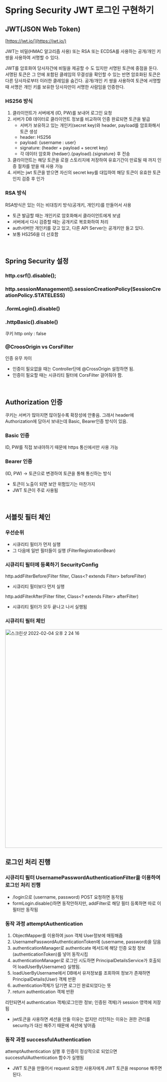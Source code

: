 # Spring Security JWT 로그인 구현하기
## JWT(JSON Web Token)
[https://jwt.io/](https://jwt.io/)

JWT는 비밀(HMAC 알고리즘 사용) 또는 RSA 또는 ECDSA를 사용하는 공개/개인 키 쌍을 사용하여 서명할 수 있다.

JWT를 암호화여 당사자간에 비밀을 제공할 수 도 있지만 서명된 토큰에 중점을 둔다. 
서명된 토큰은 그 안에 포함된 클레임의 무결성을 확인할 수 있는 반면 암호화된 토큰은 다른 당사자로부터 이러한 클레임을 숨긴다. 
공개/개인 키 쌍을 사용하여 토큰에 서명할 때 서명은 개인 키를 보유한 당사자만이 서명한 사람임을 인증한다.

### HS256 방식
1. 클라이언트가 서버에게 (ID, PW)를 보내어 로그인 요청
2. 서버가 DB 데이터로 클라이언트 정보를 비교하여 인증 완료되면 토큰을 발급
    - 서버가 보유하고 있는 개인키(secret key)와 header, payload를 암호화해서 토큰 생성
    - header: HS256
    - payload: {username : user}
    - signature: (header + payload  + secret key)
    - 각 데이터 암호화 {hedaer}.{payload}.{signature} 후 전송
3. 클라이언트는 해당 토큰을 로컬 스토리지에 저장하여 유효기간이 만료될 때 까지 인증 절차를 받을 때 사용 가능
4. 서버는 jwt 토큰을 받으면 자신의 secret key를 대입하여 해당 토큰이 유효한 토큰인지 검증 후 인가     
 
### RSA 방식
RSA방식은 있는 이는 비대칭키 방식(공개키, 개인키)를 만들어서 사용
- 토큰 발급할 때는 개인키로 암호화해서 클라이언트에게 보냄
- 서버에서 다시 검증할 때는 공개키로 복호화하여 처리
- auth서버만 개인키를 갖고 있고, 다른 API Server는 공개키만 들고 있다.
- 보통 HS256을 더 선호함

<br>

## Spring Security 설정
### http.csrf().disable();

### http.sessionManagement().sessionCreationPolicy(SessionCreationPolicy.STATELESS)

### .formLogin().disable()

### .httpBasic().disable()
쿠키 http only : false


### @CroosOrigin vs CorsFilter
인증 유무 차이
- 인증이 필요없을 때는 Controller단에 @CrossOrigin 설정하면 됨.
- 인증이 필요할 때는 시큐리티 필터에 CorsFilter 걸어줘야 함.

<br>

## Authorization 인증
쿠키는 서버가 많아지면 많아질수록 확장성에 안좋음. 그래서 header에 Authorization에 담아서 보내는데 Basic, Bearer인증 방식이 있음.

### Basic 인증
ID, PW를 직접 보내야하기 때문에 https 통신에서만 사용 가능
   
### Bearer 인증
(ID, PW) -> 토큰으로 변경하여 토큰을 통해 통신하는 방식
- 토큰이 노출이 되면 보안 위험있기는 마찬가지
- JWT 토큰이 주로 사용됨


<br>

## 서블릿 필터 체인


### 우선순위
- 시큐리티 필터가 먼저 실행
- 그 다음에 일반 필터들이 실행 (FilterRegistrationBean)

### 시큐리티 필터에 등록하기 SecurityConfig 
http.addFilterBefore(Filter filter, Class<? extends Filter> beforeFilter)
- 시큐리티 필터보다 먼저 실행

http.addFilterAfter(Filter filter, Class<? extends Filter> afterFilter)
- 시큐리티 필터가 모두 끝나고 나서 실행됨 

### 시큐리티 필터 체인
<img width="700" alt="스크린샷 2022-02-04 오후 2 24 16" src="https://user-images.githubusercontent.com/54282927/152476884-9292e1b2-9fa9-4c72-8778-ea1d5924d9cc.png">

<br>

## 로그인 처리 진행
### 시큐리티 필터 UsernamePasswordAuthenticationFilter을 이용하여 로그인 처리 진행
- /login으로 (username, password) POST 요청하면 동작됨 
- formLogin.disable()하면 동작안하지만, addFilter로 해당 필터 등록하면 따로 이 필터만 동작됨

### 동작 과정 attemptAuthentication
1. ObjectMapper를 이용하여 json 객체 User정보에 매핑해줌
2. UsernamePasswordAuthenticationToken에 (username, password)을 담음
3. authenticationManager로 authenticate 메서드에 해당 인증 요청 정보(authenticationToken)를 넣어 동작시킴
4. authenticationManager로 로그인 시도하면 PrincipalDetailsService가 호출되어 loadUserByUsername() 실행됨.
5. loadUserByUsername에서 DB에서 유저정보를 조회하여 정보가 존재하면 PrincipalDetails(User) 객체 반환
6. authentication객체가 담기면 로그인 완료되었다는 뜻
7. return authentication 객체 반환

리턴되면서 authentication 객체(로그인한 정보; 인증된 객체)가 session 영역에 저장됨
- jwt토큰을 사용하면 세션을 만들 이유는 없지만 리턴하는 이유는 권한 관리를 security가 대신 해주기 때문에 세션에 넣어줌

### 동작 과정 successfulAuthentication
attemptAuthentication 실행 후 인증이 정상적으로 되었으면 successfulAuthentication 함수가 실행됨
- JWT 토큰을 만들어서 request 요청한 사용자에게 JWT 토큰을 response 해주면 된다.

